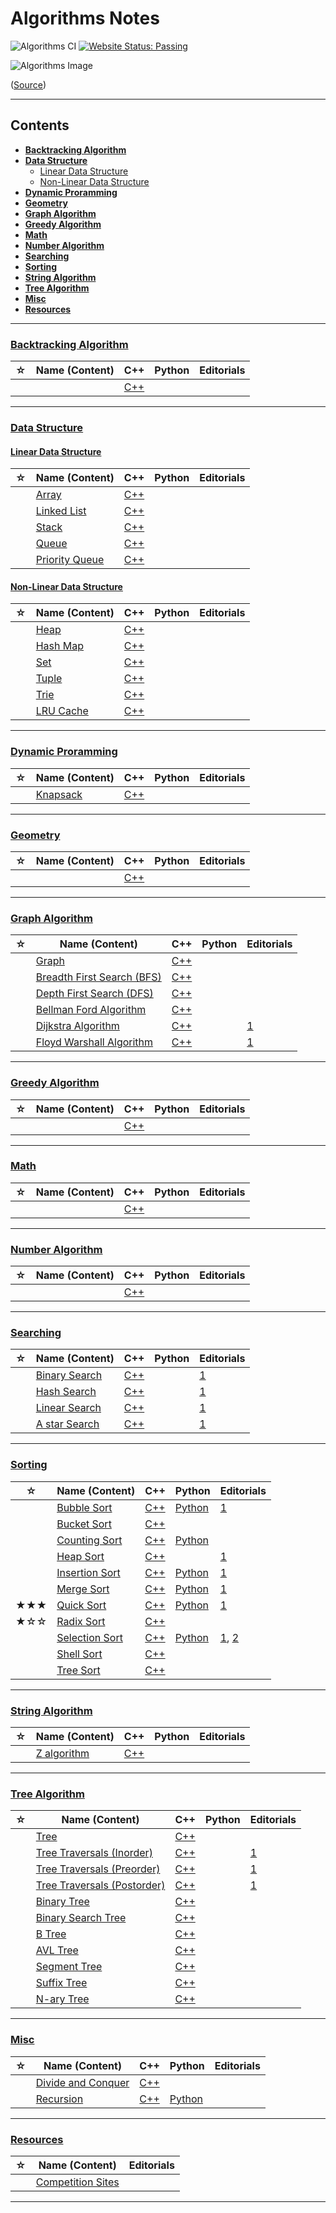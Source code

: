 # Algorithms Notes

![Algorithms CI](https://github.com/aaronhma/algorithms/workflows/Algorithms%20CI/badge.svg) [![Website Status: Passing](https://img.shields.io/badge/website-passing-brightgreen)](https://github.com/aaronhma/algorithms-notes)

![Algorithms Image](https://i.ytimg.com/vi/kM9ASKAni_s/maxresdefault.jpg)

([Source](https://www.youtube.com/watch?v=kM9ASKAni_s))

---

## Contents

- [**Backtracking Algorithm**](#backtracking-algorithm)
- [**Data Structure**](#data-structure)
  - [Linear Data Structure](#linear-data-structure)
  - [Non-Linear Data Structure](#non-linear-data-structure)
- [**Dynamic Proramming**](#dynamic-proramming)
- [**Geometry**](#geometry)
- [**Graph Algorithm**](#graph-algorithm)
- [**Greedy Algorithm**](#greedy-algorithm)
- [**Math**](#math)
- [**Number Algorithm**](#number-algorithm)
- [**Searching**](#searching)
- [**Sorting**](#sorting)
- [**String Algorithm**](#string-algorithm)
- [**Tree Algorithm**](#tree-algorithm)
- [**Misc**](#misc)
- [**Resources**](#resources)

---

### [**Backtracking Algorithm**](backtracking-algorithm/README.md)

| ☆ | Name (Content) | C++ | Python | Editorials |
| --- | --- | --- | --- | --- |
| |  | [C++]() |  |  |

---

### [**Data Structure**](data-structure/README.md)

#### [**Linear Data Structure**](data-structure/linear/README.md)

| ☆ | Name (Content) | C++ | Python | Editorials |
| --- | --- | --- | --- | --- |
| | [Array](data-structure/linear/array/array.md) | [C++](data-structure/linear/array/array.cpp) |  |  |
| | [Linked List](data-structure/linear/linked-list/linked-list.md) | [C++](data-structure/linear/linked-list/linked-list.cpp) |  |  |
| | [Stack](data-structure/linear/stack/stack.md) | [C++](data-structure/linear/stack/stack.cpp) |  |  |
| | [Queue](data-structure/linear/queue/queue.md) | [C++](data-structure/linear/queue/queue.cpp) |  |  |
| | [Priority Queue](data-structure/linear/priority-queue/priority-queue.md) | [C++](data-structure/linear/priority-queue/priority-queue.cpp) |  |  |

#### [**Non-Linear Data Structure**](data-structure/non-linear/README.md)

| ☆ | Name (Content) | C++ | Python | Editorials |
| --- | --- | --- | --- | --- |
| | [Heap](data-structure/non-linear/heap/heap.md) | [C++](data-structure/non-linear/heap/heap.cpp) |  |  |
| | [Hash Map](data-structure/non-linear/heap/heap.md) | [C++](data-structure/non-linear/heap/heap.cpp) |  |  |
| | [Set](data-structure/non-linear/heap/heap.md) | [C++](data-structure/non-linear/heap/heap.cpp) |  |  |
| | [Tuple](data-structure/non-linear/heap/heap.md) | [C++](data-structure/non-linear/heap/heap.cpp) |  |  |
| | [Trie](data-structure/non-linear/trie/trie.md) | [C++](data-structure/non-linear/trie/trie.cpp) |  |  |
| | [LRU Cache](data-structure/non-linear/lru-cache/lru-cache.md) | [C++](data-structure/non-linear/lru-cache/lru-cache.cpp) |  |  |

---

### [**Dynamic Proramming**](dynamic-proramming/README.md)

| ☆ | Name (Content) | C++ | Python | Editorials |
| --- | --- | --- | --- | --- |
| | [Knapsack](dynamic-proramming/knapsack/knapsack.md) | [C++](dynamic-proramming/knapsack/knapsack.cpp) |  |  |

---

### [**Geometry**](geometry/README.md)

| ☆ | Name (Content) | C++ | Python | Editorials |
| --- | --- | --- | --- | --- |
| |  | [C++]() |  |  |

---

### [**Graph Algorithm**](graph-algorithm/README.md)

| ☆ | Name (Content) | C++ | Python | Editorials |
| --- | --- | --- | --- | --- |
| | [Graph](graph-algorithm/graph/graph.md) | [C++](graph-algorithm/graph/graph.cpp) |  |  |
| | [Breadth First Search (BFS)](graph-algorithm/breadth-first-search/breadth-first-search.md) | [C++](graph-algorithm/breadth-first-search/breadth-first-search.cpp) |  |  |
| | [Depth First Search (DFS)](graph-algorithm/depth-first-search/depth-first-search.md) | [C++](graph-algorithm/depth-first-search/depth-first-search.cpp) |  |  |
| | [Bellman Ford Algorithm](graph-algorithm/bellman-ford-algorithm/bellman-ford-algorithm.md) | [C++](graph-algorithm/bellman-ford-algorithm/bellman-ford-algorithm.cpp) |  |  |
| | [Dijkstra Algorithm](graph-algorithm/dijkstra-algorithm/dijkstra-algorithm.md) | [C++](graph-algorithm/dijkstra-algorithm/dijkstra-algorithm.cpp) |  | [1](https://www.techiedelight.com/single-source-shortest-paths-dijkstras-algorithm/) |
| | [Floyd Warshall Algorithm](graph-algorithm/floyd-warshall-algorithm/floyd-warshall-algorithm.md) | [C++](graph-algorithm/floyd-warshall-algorithm/floyd-warshall-algorithm.cpp) |  | [1](https://www.techiedelight.com/pairs-shortest-paths-floyd-warshall-algorithm/) |

---

### [**Greedy Algorithm**](greedy-algorithm/README.md)

| ☆ | Name (Content) | C++ | Python | Editorials |
| --- | --- | --- | --- | --- |
| |  | [C++]() |  |  |

---

### [**Math**](math/README.md)

| ☆ | Name (Content) | C++ | Python | Editorials |
| --- | --- | --- | --- | --- |
| |  | [C++]() |  |  |

---

### [**Number Algorithm**](number-algorithm/README.md)

| ☆ | Name (Content) | C++ | Python | Editorials |
| --- | --- | --- | --- | --- |
| |  | [C++](number-algorithm/) |  |  |

---

### [**Searching**](searching/README.md)

| ☆ | Name (Content) | C++ | Python | Editorials |
| --- | --- | --- | --- | --- |
| | [Binary Search](searching/binary-search/binary-search.md) | [C++](searching/binary-search/binary-search.cpp) |  | [1](https://www.techiedelight.com/binary-search/) |
| | [Hash Search](searching/hash-search/hash-search.md) | [C++](searching/hash-search/hash-search.cpp) |  | [1](https://www.techiedelight.com/Tags/hashing/) |
| | [Linear Search](searching/linear-search/linear-search.md) | [C++](searchin/linear-search/linear-search.cpp) |  | [1](https://www.techiedelight.com/Tags/hashing/) |
| | [A star Search](searching/a-star-search/a-star-search.md) | [C++](searchin/a-star-search/a-star-search.cpp) |  | [1](https://www.techiedelight.com/Tags/hashing/) |

---

### [**Sorting**](sorting/README.md)

| ☆ | Name (Content) | C++ | Python | Editorials |
| --- | --- | --- | --- | --- |
| | [Bubble Sort](sorting/bubble-sort/bubble-sort.md) | [C++](sorting/bubble-sort/bubble-sort.cpp) | [Python](sorting/bubble-sort/bubble-sort.py) | [1](https://www.techiedelight.com/bubble-sort-iterative-recursive/) |
| | [Bucket Sort](sorting/bucket-sort/bucket-sort.md) | [C++](sorting/bucket-sort/bucket-sort.cpp) |  |  |
| | [Counting Sort](sorting/counting-sort/counting-sort.md) | [C++](sorting/counting-sort/counting-sort.cpp) | [Python](sorting/counting-sort/counting-sort.py)|  |
| | [Heap Sort](sorting/heap-sort/heap-sort.md) | [C++](sorting/heap-sort/heap-sort.cpp) |  | [1](https://www.techiedelight.com/heap-sort-place-place-implementation-c-c/) |
| | [Insertion Sort](sorting/insertion-sort/insertion-sort.md) | [C++](sorting/insertion-sort/insertion-sort.cpp) | [Python](sorting/insertion-sort/insertion-sort.py)| [1](https://www.techiedelight.com/insertion-sort-iterative-recursive/) |
| | [Merge Sort](sorting/merge-sort/merge-sort.md) | [C++](sorting/merge-sort/merge-sort.cpp) | [Python](sorting/merge-sort/merge-sort.py)| [1](https://www.techiedelight.com/merge-sort/) |
| ★★★ | [Quick Sort](sorting/quick-sort/quick-sort.md) | [C++](sorting/quick-sort/quick-sort.cpp) | [Python](sorting/quick-sort/quick-sort.py)| [1](//www.techiedelight.com/quicksort/) |
| ★☆☆ | [Radix Sort](sorting/radix-sort/radix-sort.md) | [C++](sorting/radix-sort/radix-sort.cpp) |  |  |
|  | [Selection Sort](sorting/selection-sort/selection-sort.md) | [C++](sorting/selection-sort/selection-sort.cpp) | [Python](sorting/selection-sort/selection-sort.py) | [1](https://www.techiedelight.com/selection-sort-iterative-recursive/), [2](https://www.techiedelight.com/selection-sort-iterative-recursive/) |
| | [Shell Sort](sorting/shell-sort/shell-sort.md) | [C++](sorting/shell-sort/shell-sort.cpp) |  |  |
| | [Tree Sort](sorting/tree-sort/tree-sort.md) | [C++](sorting/tree-sort/tree-sort.cpp) |  |  |

---

### [**String Algorithm**](string-algorithm/README.md)

| ☆ | Name (Content) | C++ | Python | Editorials |
| --- | --- | --- | --- | --- |
| | [Z algorithm](string-algorithm/z-algorithm/z-algorithm.md) | [C++](string-algorithm/z-algorithm/z-algorithm.cpp) |  |  |

---

### [**Tree Algorithm**](tree-algorithm/README.md)

| ☆ | Name (Content) | C++ | Python | Editorials |
| --- | --- | --- | --- | --- |
| | [Tree](tree-algorithm/tree/tree.md) | [C++](tree-algorithm/tree/tree.cpp) |  |  |
| | [Tree Traversals (Inorder)](tree-algorithm/tree-traversals/in-order.md) | [C++](tree-algorithm/tree-traversals/in-order.cpp) |  | [1](https://www.techiedelight.com/inorder-tree-traversal-iterative-recursive/) |
| | [Tree Traversals (Preorder)](tree-algorithm/tree-traversals/pre-order.md) | [C++](tree-algorithm/tree-traversals/pre-order.cpp) |  | [1](https://www.techiedelight.com/preorder-tree-traversal-iterative-recursive/) |
| | [Tree Traversals (Postorder)](tree-algorithm/tree-traversals/post-order.md) | [C++](tree-algorithm/tree-traversals/post-order.cpp) |  | [1](https://www.techiedelight.com/postorder-tree-traversal-iterative-recursive/) |
| | [Binary Tree](tree-algorithm/binary-tree/binary-tree.md) | [C++](tree-algorithm/binary-tree/binary-tree.cpp) |  |  |
| | [Binary Search Tree](tree-algorithm/binary-search-tree/binary-search-tree.md) | [C++](tree-algorithm/binary-tree/binary-tree.cpp) |  |  |
| | [B Tree](tree-algorithm/b-tree/b-tree.md) | [C++](tree-algorithm/b-tree/b-tree.cpp) |  |  |
| | [AVL Tree](tree-algorithm/avl-tree/avl-tree.md) | [C++](tree-algorithm/avl-tree/avl-tree.cpp) |  |  |
| | [Segment Tree](tree-algorithm/segment-tree/segment-tree.md) | [C++](tree-algorithm/segment-tree/segment-tree.cpp) |  |  |
| | [Suffix Tree](tree-algorithm/suffix-tree/suffix-tree.md) | [C++](tree-algorithm/suffix-tree/suffix-tree.cpp) |  |  |
| | [N-ary Tree](tree-algorithm/n-ary-tree/n-ary-tree.md) | [C++](tree-algorithm/n-ary-tree/n-ary-tree.cpp) |  |  |

---

### [**Misc**](misc/README.md)

| ☆ | Name (Content) | C++ | Python | Editorials |
| --- | --- | --- | --- | --- |
| | [Divide and Conquer](misc/divide-and-conquer/divide-and-conquer.md) | [C++](misc/divide-and-conquer/divide-and-conquer.cpp) |  |  |
| | [Recursion](misc/recursion/recursion.md) | [C++](misc/recursion/recursion.cpp) | [Python](misc/recursion/recursion.py) |  |

---

### [**Resources**](resources/README.md)

| ☆ | Name (Content) | Editorials |
| --- | --- | --- |
| | [Competition Sites](resources/competition-sites.md) |  |

---
